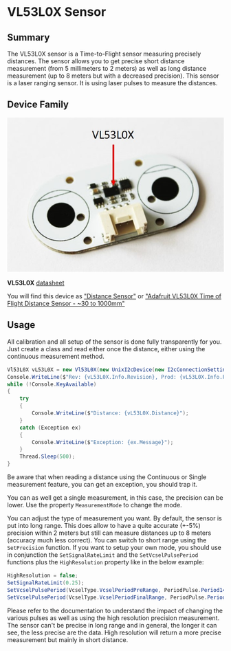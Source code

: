 # VL53L0X Sensor

## Summary

The VL53L0X sensor is a Time-to-Flight sensor measuring precisely distances. The sensor allows you to get precise short distance measurement (from 5 millimeters to 2 meters) as well as long distance measurement (up to 8 meters but with a decreased precision). This sensor is a laser ranging sensor. It is using laser pulses to measure the distances.

## Device Family

![VL53L0X](./VL53L0X.jpg)

**VL53L0X** [datasheet](https://www.st.com/content/st_com/en/products/embedded-software/proximity-sensors-software/stsw-img005.html)

You will find this device as ["Distance Sensor"](https://www.dexterindustries.com/product/distance-sensor/) or ["Adafruit VL53L0X Time of Flight Distance Sensor - ~30 to 1000mm"](https://www.adafruit.com/product/3317)

## Usage

All calibration and all setup of the sensor is done fully transparently for you. Just create a class and read either once the distance, either using the continuous measurement method.

```csharp
Vl53L0X vL53L0X = new Vl53L0X(new UnixI2cDevice(new I2cConnectionSettings(1, Vl53L0X.DefaultI2cAddress)));
Console.WriteLine($"Rev: {vL53L0X.Info.Revision}, Prod: {vL53L0X.Info.ProductId}, Mod: {vL53L0X.Info.ModuleId}");
while (!Console.KeyAvailable)
{
    try
    {        
        Console.WriteLine($"Distance: {vL53L0X.Distance}");
    }
    catch (Exception ex)
    {
        Console.WriteLine($"Exception: {ex.Message}");
    }
    Thread.Sleep(500);
}
```

Be aware that when reading a distance using the Continuous or Single measurement feature, you can get an exception, you should trap it.

You can as well get a single measurement, in this case, the precision can be lower. Use the property ```MeasurementMode``` to change the mode.

You can adjust the type of measurement you want. By default, the sensor is put into long range. This does allow to have a quite accurate (+-5%) precision within 2 meters but still can measure distances up to 8 meters (accuracy much less correct). You can switch to short range using the ```SetPrecision``` function. If you want to setup your own mode, you should use in conjunction the ```SetSignalRateLimit``` and the ```SetVcselPulsePeriod``` functions plus the ```HighResolution``` property like in the below example: 

```csharp
HighResolution = false;
SetSignalRateLimit(0.25);
SetVcselPulsePeriod(VcselType.VcselPeriodPreRange, PeriodPulse.Period14);
SetVcselPulsePeriod(VcselType.VcselPeriodFinalRange, PeriodPulse.Period10);
```

Please refer to the documentation to understand the impact of changing the various pulses as well as using the high resolution precision measurement. The sensor can't be precise in long range and in general, the longer it can see, the less precise are the data. High resolution will return a more precise measurement but mainly in short distance. 